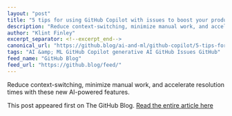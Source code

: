 ```yaml
---
layout: "post"
title: "5 tips for using GitHub Copilot with issues to boost your productivity"
description: "Reduce context-switching, minimize manual work, and accelerate resolution times with these new AI-po..."
author: "Klint Finley"
excerpt_separator: <!--excerpt_end-->
canonical_url: "https://github.blog/ai-and-ml/github-copilot/5-tips-for-using-github-copilot-with-issues-to-boost-your-productivity/"
tags: "AI &amp; ML GitHub Copilot generative AI GitHub Issues GitHub"
feed_name: "GitHub Blog"
feed_url: "https://github.blog/feed/"
---
```


Reduce context-switching, minimize manual work, and accelerate resolution times with these new AI-powered features.<!--excerpt_end-->

This post appeared first on The GitHub Blog. [Read the entire article here](https://github.blog/ai-and-ml/github-copilot/5-tips-for-using-github-copilot-with-issues-to-boost-your-productivity/)
